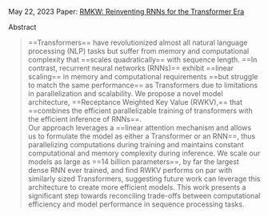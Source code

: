 May 22, 2023
Paper: [RMKW: Reinventing RNNs for the Transformer Era](https://arxiv.org/abs/2305.13048)

Abstract
> ==Transformers== have revolutionized almost all natural language processing (NLP) tasks but suffer from memory and computational complexity that ==scales quadratically== with sequence length. ==In contrast, recurrent neural networks (RNNs)== exhibit ==linear scaling== in memory and computational requirements ==but struggle to match the same performance== as Transformers due to limitations in parallelization and scalability. We propose a novel model architecture, ==Receptance Weighted Key Value (RWKV),== that ==combines the efficient parallelizable training of transformers with the efficient inference of RNNs==.  
> Our approach leverages a ==linear attention mechanism and allows us to formulate the model as either a Transformer or an RNN==, thus parallelizing computations during training and maintains constant computational and memory complexity during inference. We scale our models as large as ==14 billion parameters==, by far the largest dense RNN ever trained, and find RWKV performs on par with similarly sized Transformers, suggesting future work can leverage this architecture to create more efficient models. This work presents a significant step towards reconciling trade-offs between computational efficiency and model performance in sequence processing tasks.


